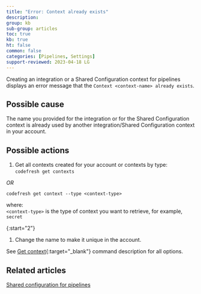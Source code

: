 ```yaml
---
title: "Error: Context already exists"
description: 
group: kb
sub-group: articles
toc: true
kb: true
ht: false
common: false
categories: [Pipelines, Settings]
support-reviewed: 2023-04-18 LG
---
```


Creating an integration or a Shared Configuration context for pipelines displays an error message that the `Context <context-name> already exists`.

## Possible cause

The name you provided for the integration or for the Shared Configuration context is already used by another integration/Shared Configuration context in your account.

## Possible actions

1. Get all contexts created for your account or contexts by type:  
  `codefresh get contexts`  
   
_OR_ 

  `codefresh get context --type <context-type>`

   where:  
   `<context-type>` is the type of context you want to retrieve, for example, `secret`

{:start="2"}
1. Change the name to make it unique in the account. 

See [Get context](https://codefresh-io.github.io/cli/contexts/get-context/){:target="\_blank"} command description for all options.

## Related articles
[Shared configuration for pipelines]({{site.baseurl}}/docs/docs/pipelines/configuration/shared-configuration/)  
